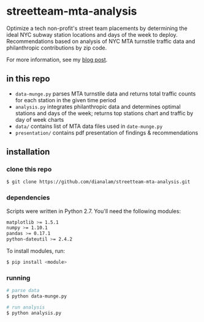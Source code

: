 # streetteam-mta-analysis
Optimize a tech non-profit's street team placements by determining the ideal NYC subway station locations and days of the week
to deploy. Recommendations based on analysis of NYC MTA turnstile traffic data and philanthropic contributions by zip code. 

For more information, see my [blog post](http://dianalam.github.io/2016/01/16/munging-mta.html).

## in this repo
* `data-munge.py` parses MTA turnstile data and returns total traffic counts for each station in the given time period
* `analysis.py` integrates philanthropic data and determines optimal stations and days of the week; returns top stations
chart and traffic by day of week charts
* `data/` contains list of MTA data files used in `date-munge.py`
* `presentation/` contains pdf presentation of findings & recommendations

## installation
### clone this repo  
```bash
$ git clone https://github.com/dianalam/streetteam-mta-analysis.git
```

### dependencies
Scripts were written in Python 2.7. You'll need the following modules: 
```bash
matplotlib >= 1.5.1  
numpy >= 1.10.1  
pandas >= 0.17.1  
python-dateutil >= 2.4.2
```

To install modules, run:  
```bash
$ pip install <module>
```

### running
```bash
# parse data
$ python data-munge.py

# run analysis
$ python analysis.py
```
